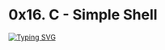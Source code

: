 # 0x16. C - Simple Shell
[![Typing SVG](https://readme-typing-svg.herokuapp.com?font=Fira+Code&weight=900&size=30&pause=1000&width=435&lines=0x16+SIMPLE+SHELL+Project)](https://git.io/typing-svg)
